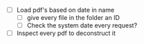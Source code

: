 - [ ] Load pdf's based on date in name
    - [ ] give every file in the folder an ID
    - [ ] Check the system date every request?
- [ ] Inspect every pdf to deconstruct it